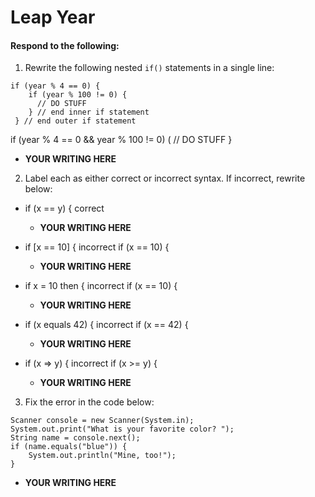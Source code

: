 # Leap Year
#### Respond to the following:

1. Rewrite the following nested `if()` statements in a single line:
  ```
  if (year % 4 == 0) {
      if (year % 100 != 0) {
        // DO STUFF
      } // end inner if statement
   } // end outer if statement
  ```
  if (year % 4 == 0 && year % 100 != 0) (
  // DO STUFF
  }
  * **YOUR WRITING HERE**


2. Label each as either correct or incorrect syntax. If incorrect, rewrite below:
  * if (x == y) {
  correct
    * **YOUR WRITING HERE**

  * if [x == 10] {
  incorrect
  if (x == 10) {
    * **YOUR WRITING HERE**

  * if x = 10 then {
  incorrect
  if (x == 10) {
  
    * **YOUR WRITING HERE**

  * if (x equals 42) {
  incorrect
  if (x == 42) {
  
    * **YOUR WRITING HERE**

  * if (x => y) {
  incorrect
  if (x >= y) {
  
    * **YOUR WRITING HERE**


3. Fix the error in the code below:

  ```
  Scanner console = new Scanner(System.in);
  System.out.print("What is your favorite color? ");
  String name = console.next();
  if (name.equals("blue")) {
      System.out.println("Mine, too!");
  }
  ```

  * **YOUR WRITING HERE**
